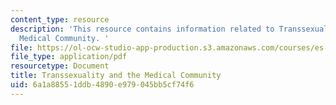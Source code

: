 ```yaml
---
content_type: resource
description: 'This resource contains information related to Transsexuality and the
  Medical Community. '
file: https://ol-ocw-studio-app-production.s3.amazonaws.com/courses/es-269-passing-flexibility-in-race-and-gender-spring-2009/6a1a88551ddb4890e979045bb5cf74f6_MITES_269S09_lec9_Class9.pdf
file_type: application/pdf
resourcetype: Document
title: Transsexuality and the Medical Community
uid: 6a1a8855-1ddb-4890-e979-045bb5cf74f6
---
```

